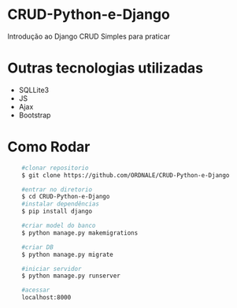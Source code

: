 # CRUD-Python-e-Django

Introdução ao Django CRUD Simples para praticar

# Outras tecnologias utilizadas
- SQLLite3
- JS
- Ajax
- Bootstrap

# Como Rodar
```bash
    #clonar repositorio
    $ git clone https://github.com/ORDNALE/CRUD-Python-e-Django

    #entrar no diretorio
    $ cd CRUD-Python-e-Django
    #instalar dependências
    $ pip install django

    #criar model do banco
    $ python manage.py makemigrations

    #criar DB
    $ python manage.py migrate

    #iniciar servidor
    $ python manage.py runserver

    #acessar
    localhost:8000



```

